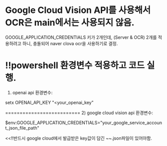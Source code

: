 
# Google Cloud Vision API를 사용해서 OCR은 main에서는 사용되지 않음.
GOOGLE_APPLICATION_CREDENTIALS 키가 2개인데, (Server & OCR) 2개를 적용하려고 하니, 충돌되어 naver clova ocr을 사용하기로 결정.


# !!powershell 환경변수 적용하고 코드 실행.
1) openai api 환경변수:


setx OPENAI_API_KEY  "<your_openai_key"

==========================
2) google cloud vision api 환경변수:


$env:GOOGLE_APPLICATION_CREDENTIALS="your_google_service_account_json_file_path"


<<!!반드시 google cloud에서 발급받은 key값이 담긴 ~~.json파일이 있어야함.

